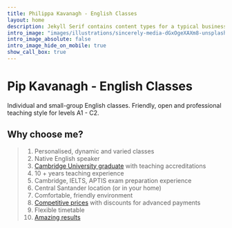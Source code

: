 ```yaml
---
title: Philippa Kavanagh - English Classes
layout: home
description: Jekyll Serif contains content types for a typical business website. The theme is fully responsive, blazing fast and artfully illustrated.
intro_image: "images/illustrations/sincerely-media-dGxOgeXAXm8-unsplash.jpg"
intro_image_absolute: false
intro_image_hide_on_mobile: true
show_call_box: true
---
```


# Pip Kavanagh - English Classes

Individual and small-group English classes. Friendly, open and professional teaching style for levels A1 - C2.

## Why choose me?


> 1) Personalised, dynamic and varied classes
> 2) Native English speaker
> 3) [Cambridge University graduate](/about/) with teaching accreditations
> 4) 10 + years teaching experience 
> 5) Cambridge, IELTS, APTIS exam preparation experience 
> 6) Central Santander location (or in your home)
> 7) Comfortable, friendly environment
> 8) [Competitive prices](/prices/) with discounts for advanced payments 
> 9) Flexible timetable 
> 10) [Amazing results](/testimonials/)  